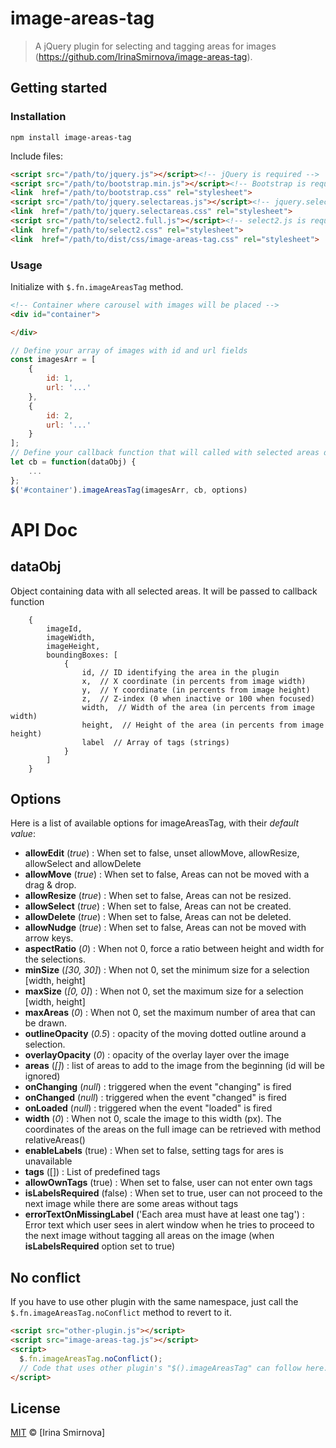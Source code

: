 # image-areas-tag


> A jQuery plugin for selecting and tagging areas for images (https://github.com/IrinaSmirnova/image-areas-tag).


## Getting started

### Installation

```shell
npm install image-areas-tag
```

Include files:

```html
<script src="/path/to/jquery.js"></script><!-- jQuery is required -->
<script src="/path/to/bootstrap.min.js"></script><!-- Bootstrap is required -->
<link  href="/path/to/bootstrap.css" rel="stylesheet">
<script src="/path/to/jquery.selectareas.js"></script><!-- jquery.selectareas is required -->
<link  href="/path/to/jquery.selectareas.css" rel="stylesheet">
<script src="/path/to/select2.full.js"></script><!-- select2.js is required -->
<link  href="/path/to/select2.css" rel="stylesheet">
<link  href="/path/to/dist/css/image-areas-tag.css" rel="stylesheet">

```

### Usage

Initialize with `$.fn.imageAreasTag` method.

```html
<!-- Container where carousel with images will be placed -->
<div id="container">

</div>
```

```js
// Define your array of images with id and url fields
const imagesArr = [
	{
		id: 1,
		url: '...'
	},
	{
		id: 2,
		url: '...'
	}
];
// Define your callback function that will called with selected areas data after proceeding to the next slide.
let cb = function(dataObj) {
	...
};
$('#container').imageAreasTag(imagesArr, cb, options)


```
# API Doc

## dataObj

Object containing data with all selected areas. It will be passed to callback function
```
	{
		imageId,
		imageWidth,
		imageHeight,
		boundingBoxes: [
			{
				id, // ID identifying the area in the plugin
				x,  // X coordinate (in percents from image width)
				y,  // Y coordinate (in percents from image height)
				z,  // Z-index (0 when inactive or 100 when focused)
				width,  // Width of the area (in percents from image width)
				height,  // Height of the area (in percents from image height)
				label  // Array of tags (strings)
			}
		]
	}
```

## Options

Here is a list of available options for imageAreasTag, with their *default value*:

 - **allowEdit** (*true*) : When set to false, unset allowMove, allowResize, allowSelect and allowDelete
 - **allowMove** (*true*) : When set to false, Areas can not be moved with a drag & drop.
 - **allowResize** (*true*) : When set to false, Areas can not be resized.
 - **allowSelect** (*true*) : When set to false, Areas can not be created.
 - **allowDelete** (*true*) : When set to false, Areas can not be deleted.
 - **allowNudge** (*true*) : When set to false, Areas can not be moved with arrow keys.
 - **aspectRatio** (*0*) : When not 0, force a ratio between height and width for the selections.
 - **minSize** (*[30, 30]*) : When not 0, set the minimum size for a selection [width, height]
 - **maxSize** (*[0, 0]*) : When not 0, set the maximum size for a selection [width, height]
 - **maxAreas** (*0*) : When not 0, set the maximum number of area that can be drawn.
 - **outlineOpacity** (*0.5*) : opacity of the moving dotted outline around a selection.
 - **overlayOpacity** (*0*) : opacity of the overlay layer over the image
 - **areas** (*[]*) : list of areas to add to the image from the beginning  (id will be ignored)
 - **onChanging** (*null*) : triggered when the event "changing" is fired
 - **onChanged** (*null*) : triggered when the event "changed" is fired
 - **onLoaded** (*null*) : triggered when the event "loaded" is fired
 - **width** (*0*) : When not 0, scale the image to this width (px). The coordinates of the areas on the full image can be retrieved with method relativeAreas()
 - **enableLabels** (true) : When set to false, setting tags for ares is unavailable
 - **tags** ([]) : List of predefined tags
 - **allowOwnTags** (true) : When set to false, user can not enter own tags
 - **isLabelsRequired** (false) : When set to true, user can not proceed to the next image while there are some areas without tags
 - **errorTextOnMissingLabel** ('Each area must have at least one tag') : Error text which user sees in alert window when he tries to proceed to the next image without tagging all areas on the image (when **isLabelsRequired** option set to true)



## No conflict

If you have to use other plugin with the same namespace, just call the `$.fn.imageAreasTag.noConflict` method to revert to it.

```html
<script src="other-plugin.js"></script>
<script src="image-areas-tag.js"></script>
<script>
  $.fn.imageAreasTag.noConflict();
  // Code that uses other plugin's "$().imageAreasTag" can follow here.
</script>
```

## License

[MIT](http://opensource.org/licenses/MIT) © [Irina Smirnova]
